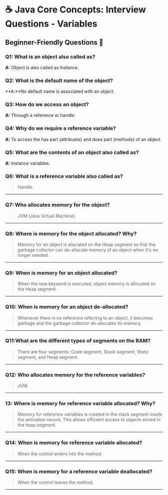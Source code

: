 # ☕ Java Core Concepts: Interview Questions - Variables

## Beginner-Friendly Questions 🔰

### Q1: What is an object also called as?
**A:** Object is also called as Instance.

### Q2: What is the default name of the object?
**A:**No default name is associated with an object.

### Q3: How do we access an object?
**A:** Through a reference or handle.

### Q4: Why do we require a reference variable?
**A:** To access the has part (attributes) and does part (methods) of an object.

### Q5: What are the contents of an object also called as?
**A:** Instance variables.

### Q6: What is a reference variable also called as?
> Handle.
---

### Q7: Who allocates memory for the object?
> JVM (Java Virtual Machine).

---

### Q8: Where is memory for the object allocated? Why?
>  Memory for an object is allocated on the Heap segment so that the garbage collector can de-allocate memory of an object when it's no longer needed.
---

### Q9: When is memory for an object allocated?
> When the new keyword is executed, object memory is allocated on the Heap segment.
---

### Q10: When is memory for an object de-allocated?
>Whenever there is no reference referring to an object, it becomes garbage and the garbage collector de-allocates its memory.
---

### Q11:What are the different types of segments on the RAM?
> There are four segments: Code segment, Stack segment, Static segment, and Heap segment.

---

### Q12: Who allocates memory for the reference variables?
> JVM.

---

### 13: Where is memory for reference variable allocated? Why?
> Memory for reference variables is created in the stack segment inside the activation record. This allows efficient access to objects stored in the heap segment.
---

### Q14: When is memory for reference variable allocated?
> When the control enters into the method.

---
### Q15: When is memory for a reference variable deallocated?
> When the control leaves the method.
---
